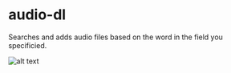 # audio-dl

Searches and adds audio files based on the word in the field you specificied.

![alt text](https://i.imgur.com/2c05uXO.png)
